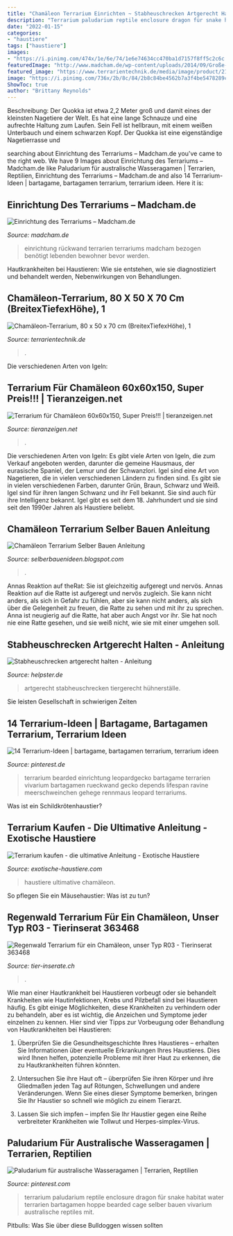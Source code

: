 ```yaml
---
title: "Chamäleon Terrarium Einrichten ~ Stabheuschrecken Artgerecht Halten"
description: "Terrarium paludarium reptile enclosure dragon für snake habitat water terrarien bartagamen hoppe bearded cage selber bauen vivarium australische reptiles mit"
date: "2022-01-15"
categories:
- "haustiere"
tags: ["haustiere"]
images:
- "https://i.pinimg.com/474x/1e/6e/74/1e6e74634cc470ba1d7157f8ff5c2c6c.jpg"
featuredImage: "http://www.madcham.de/wp-content/uploads/2014/09/Große-Parsons-Terrarien.jpg"
featured_image: "https://www.terrarientechnik.de/media/image/product/2184/lg/chamaeleon-terrarium-80-x-50-x-70-cm-breitextiefexhoehe.jpg"
image: "https://i.pinimg.com/736x/2b/8c/84/2b8c84be4562b7a3f4be5478289cabf8--paludarium.jpg"
ShowToc: true
author: "Brittany Reynolds"
---
```



Beschreibung: Der Quokka ist etwa 2,2 Meter groß und damit eines der kleinsten Nagetiere der Welt. Es hat eine lange Schnauze und eine aufrechte Haltung zum Laufen. Sein Fell ist hellbraun, mit einem weißen Unterbauch und einem schwarzen Kopf. Der Quokka ist eine eigenständige Nagetierrasse und

	

		
searching about Einrichtung des Terrariums – Madcham.de you've came to the right web. We have 9 Images about Einrichtung des Terrariums – Madcham.de like Paludarium für australische Wasseragamen | Terrarien, Reptilien, Einrichtung des Terrariums – Madcham.de and also 14 Terrarium-Ideen | bartagame, bartagamen terrarium, terrarium ideen. Here it is:
		
    
## Einrichtung Des Terrariums – Madcham.de

<img loading=lazy src="http://www.madcham.de/wp-content/uploads/2014/09/Große-Parsons-Terrarien.jpg" onerror="this.onerror=null;this.src='https://tse3.mm.bing.net/th?id=OIP.5LkIo58qPU7Xa-Zn1NrmsQHaFf&amp;pid=15.1';" alt="Einrichtung des Terrariums – Madcham.de">

_Source: madcham.de_

>einrichtung rückwand terrarien terrariums madcham bezogen benötigt lebenden bewohner bevor werden. 

	

Hautkrankheiten bei Haustieren: Wie sie entstehen, wie sie diagnostiziert und behandelt werden, Nebenwirkungen von Behandlungen.

    
## Chamäleon-Terrarium, 80 X 50 X 70 Cm (BreitexTiefexHöhe), 1

<img loading=lazy src="https://www.terrarientechnik.de/media/image/product/2184/lg/chamaeleon-terrarium-80-x-50-x-70-cm-breitextiefexhoehe.jpg" onerror="this.onerror=null;this.src='https://tse4.mm.bing.net/th?id=OIP._yoDoGJFIdVvvqluSFW2HwHaHa&amp;pid=15.1';" alt="Chamäleon-Terrarium, 80 x 50 x 70 cm (BreitexTiefexHöhe), 1">

_Source: terrarientechnik.de_

>. 

	

Die verschiedenen Arten von Igeln:

    
## Terrarium Für Chamäleon 60x60x150, Super Preis!!! | Tieranzeigen.net

<img loading=lazy src="https://www.tieranzeigen.net/export/tJNvZ2dwmtWU.jpg" onerror="this.onerror=null;this.src='https://tse2.mm.bing.net/th?id=OIP.prN6ya92LB0w_4_GHuN2pQAAAA&amp;pid=15.1';" alt="Terrarium für Chamäleon 60x60x150, Super Preis!!! | tieranzeigen.net">

_Source: tieranzeigen.net_

>. 

	

Die verschiedenen Arten von Igeln: Es gibt viele Arten von Igeln, die zum Verkauf angeboten werden, darunter die gemeine Hausmaus, der eurasische Spaniel, der Lemur und der Schwanzlori.
Igel sind eine Art von Nagetieren, die in vielen verschiedenen Ländern zu finden sind. Es gibt sie in vielen verschiedenen Farben, darunter Grün, Braun, Schwarz und Weiß. Igel sind für ihren langen Schwanz und ihr Fell bekannt. Sie sind auch für ihre Intelligenz bekannt. Igel gibt es seit dem 18. Jahrhundert und sie sind seit den 1990er Jahren als Haustiere beliebt.

    
## Chamäleon Terrarium Selber Bauen Anleitung

<img loading=lazy src="https://diy.1-2-do.com/content/uploads/images/9c/1d/40/6a9b1c_1280x960-BB.JPG" onerror="this.onerror=null;this.src='https://tse4.mm.bing.net/th?id=OIP.6cUwbMw9_K_HTIdHtjRnyQHaFj&amp;pid=15.1';" alt="Chamäleon Terrarium Selber Bauen Anleitung">

_Source: selberbauenideen.blogspot.com_

>. 

	

Annas Reaktion auf theRat: Sie ist gleichzeitig aufgeregt und nervös.
Annas Reaktion auf die Ratte ist aufgeregt und nervös zugleich. Sie kann nicht anders, als sich in Gefahr zu fühlen, aber sie kann nicht anders, als sich über die Gelegenheit zu freuen, die Ratte zu sehen und mit ihr zu sprechen. Anna ist neugierig auf die Ratte, hat aber auch Angst vor ihr. Sie hat noch nie eine Ratte gesehen, und sie weiß nicht, wie sie mit einer umgehen soll.

    
## Stabheuschrecken Artgerecht Halten - Anleitung

<img loading=lazy src="https://static.helpster.de/attachments/articles/icons/000/053/681/icon/iStock_000005811185XSmall_H_hner.jpg" onerror="this.onerror=null;this.src='https://tse4.mm.bing.net/th?id=OIP.qjNHJ3CtRDg5urZ5Dfa3sAAAAA&amp;pid=15.1';" alt="Stabheuschrecken artgerecht halten - Anleitung">

_Source: helpster.de_

>artgerecht stabheuschrecken tiergerecht hühnerställe. 

	

Sie leisten Gesellschaft in schwierigen Zeiten

    
## 14 Terrarium-Ideen | Bartagame, Bartagamen Terrarium, Terrarium Ideen

<img loading=lazy src="https://i.pinimg.com/474x/1e/6e/74/1e6e74634cc470ba1d7157f8ff5c2c6c.jpg" onerror="this.onerror=null;this.src='https://tse2.mm.bing.net/th?id=OIP.FFNJaAabtAv4HybDUjBSYAAAAA&amp;pid=15.1';" alt="14 Terrarium-Ideen | bartagame, bartagamen terrarium, terrarium ideen">

_Source: pinterest.de_

>terrarium bearded einrichtung leopardgecko bartagame terrarien vivarium bartagamen rueckwand gecko depends lifespan ravine meerschweinchen gehege rennmaus leopard terrariums. 

	

Was ist ein Schildkrötenhaustier?

    
## Terrarium Kaufen - Die Ultimative Anleitung - Exotische Haustiere

<img loading=lazy src="https://exotische-haustiere.com/wp-content/uploads/2019/01/Terrarium-Chamaeleon-269x275.jpg" onerror="this.onerror=null;this.src='https://tse1.mm.bing.net/th?id=OIP.bXrF_bZ2ipWbIKgc0WRwLQAAAA&amp;pid=15.1';" alt="Terrarium kaufen - die ultimative Anleitung - Exotische Haustiere">

_Source: exotische-haustiere.com_

>haustiere ultimative chamäleon. 

	

So pflegen Sie ein Mäusehaustier: Was ist zu tun?

    
## Regenwald Terrarium Für Ein Chamäleon, Unser Typ R03 - Tierinserat 363468

<img loading=lazy src="http://www.tier-inserate.ch/Holzterrarien/Regenwald-Terrarium-363468-363468/5.jpg" onerror="this.onerror=null;this.src='https://tse2.mm.bing.net/th?id=OIP.vl80ddYm06sVABwZ-FM5uwHaLG&amp;pid=15.1';" alt="Regenwald Terrarium für ein Chamäleon, unser Typ R03 - Tierinserat 363468">

_Source: tier-inserate.ch_

>. 

	

Wie man einer Hautkrankheit bei Haustieren vorbeugt oder sie behandelt
Krankheiten wie Hautinfektionen, Krebs und Pilzbefall sind bei Haustieren häufig. Es gibt einige Möglichkeiten, diese Krankheiten zu verhindern oder zu behandeln, aber es ist wichtig, die Anzeichen und Symptome jeder einzelnen zu kennen. Hier sind vier Tipps zur Vorbeugung oder Behandlung von Hautkrankheiten bei Haustieren:
1. Überprüfen Sie die Gesundheitsgeschichte Ihres Haustieres – erhalten Sie Informationen über eventuelle Erkrankungen Ihres Haustieres. Dies wird Ihnen helfen, potenzielle Probleme mit ihrer Haut zu erkennen, die zu Hautkrankheiten führen könnten.

2. Untersuchen Sie ihre Haut oft – überprüfen Sie ihren Körper und ihre Gliedmaßen jeden Tag auf Rötungen, Schwellungen und andere Veränderungen. Wenn Sie eines dieser Symptome bemerken, bringen Sie Ihr Haustier so schnell wie möglich zu einem Tierarzt.

3. Lassen Sie sich impfen – impfen Sie Ihr Haustier gegen eine Reihe verbreiteter Krankheiten wie Tollwut und Herpes-simplex-Virus.

    
## Paludarium Für Australische Wasseragamen | Terrarien, Reptilien

<img loading=lazy src="https://i.pinimg.com/736x/2b/8c/84/2b8c84be4562b7a3f4be5478289cabf8--paludarium.jpg" onerror="this.onerror=null;this.src='https://tse4.mm.bing.net/th?id=OIP.EN4mqq_cglPVVn1UQZmWKwHaLG&amp;pid=15.1';" alt="Paludarium für australische Wasseragamen | Terrarien, Reptilien">

_Source: pinterest.com_

>terrarium paludarium reptile enclosure dragon für snake habitat water terrarien bartagamen hoppe bearded cage selber bauen vivarium australische reptiles mit. 

	

Pitbulls: Was Sie über diese Bulldoggen wissen sollten


